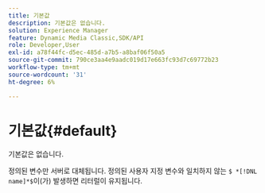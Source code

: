 ```yaml
---
title: 기본값
description: 기본값은 없습니다.
solution: Experience Manager
feature: Dynamic Media Classic,SDK/API
role: Developer,User
exl-id: a78f44fc-d5ec-485d-a7b5-a8baf06f50a5
source-git-commit: 790ce3aa4e9aadc019d17e663fc93d7c69772b23
workflow-type: tm+mt
source-wordcount: '31'
ht-degree: 6%

---
```


# 기본값{#default}

기본값은 없습니다.

정의된 변수만 서버로 대체됩니다. 정의된 사용자 지정 변수와 일치하지 않는 `$ *[!DNL name]*$`이(가) 발생하면 리터럴이 유지됩니다.
